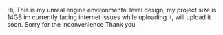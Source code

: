 Hi,
This is my unreal engine environmental level design, my project size is 14GB im currently facing internet issues while uploading it, will upload it soon.
Sorry for the inconvenience
Thank you.
